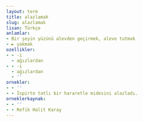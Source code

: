 ```yaml
---
layout: term
title: alazlamak
slug: alazlamak
lisan: Türkçe
anlamlar:
- Bir şeyin yüzünü alevden geçirmek, aleve tutmak
- ► yakmak
ozellikler:
- - -i
  - ağızlardan
- - -i
  - ağızlardan
  - ''
ornekler:
- - ''
- - İspirto tatlı bir hararetle midesini alazladı.
orneklerkaynak:
- - ''
- - Refik Halit Karay
---
```

